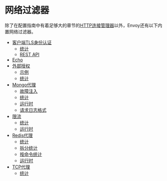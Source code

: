 # 网络过滤器

除了在配置指南中有着足够大的章节的[HTTP连接管理器](http_conn_man/http_conn_man.md)以外，Envoy还有以下内置网络过滤器。

* [客户端TLS身份认证]()
    * [统计]()
    * [REST API]()
* [Echo]()
* [外部授权]()
    * [示例]()
    * [统计]()
* [Mongo代理]()
    * [故障注入]()
    * [统计]()
    * [运行时]()
    * [请求日志格式]()
* [限流]()
    * [统计]()
    * [运行时]()
* [Redis代理]()
    * [统计]()
    * [拆分统计]()
    * [按命令统计]()
    * [运行时]()
* [TCP代理]()
    * [统计]()
